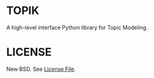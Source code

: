# TOPIK

A high-level interface Python library for Topic Modeling.

# LICENSE

New BSD. See [License File](https://github.com/ContinuumIO/topik/blob/master/LICENSE.txt).

